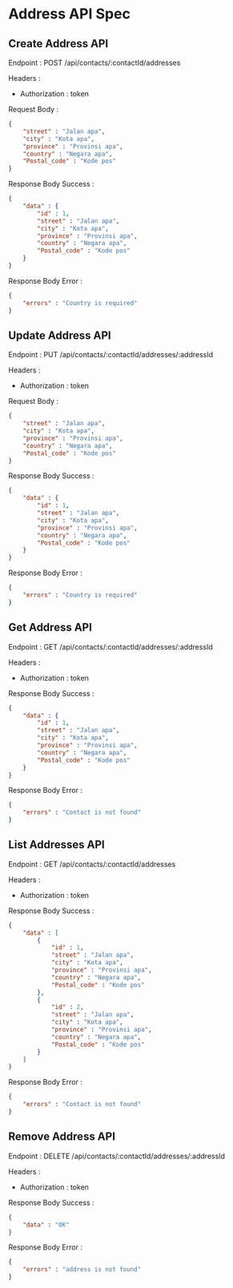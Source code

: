 # Address API Spec

## Create Address API

Endpoint : POST /api/contacts/:contactId/addresses

Headers : 
- Authorization : token

Request Body : 

```json
{
    "street" : "Jalan apa",
    "city" : "Kota apa",
    "province" : "Provinsi apa",
    "country" : "Negara apa",
    "Postal_code" : "Kode pos"
}
```

Response Body Success :

```json
{
    "data" : {
        "id" : 1,
        "street" : "Jalan apa",
        "city" : "Kota apa",
        "province" : "Provinsi apa",
        "country" : "Negara apa",
        "Postal_code" : "Kode pos"
    }
}
```

Response Body Error :

```json
{
    "errors" : "Country is required"
}
```

## Update Address API

Endpoint : PUT /api/contacts/:contactId/addresses/:addressId

Headers : 
- Authorization : token

Request Body : 

```json
{
    "street" : "Jalan apa",
    "city" : "Kota apa",
    "province" : "Provinsi apa",
    "country" : "Negara apa",
    "Postal_code" : "Kode pos"
}
```

Response Body Success :

```json
{
    "data" : {
        "id" : 1,
        "street" : "Jalan apa",
        "city" : "Kota apa",
        "province" : "Provinsi apa",
        "country" : "Negara apa",
        "Postal_code" : "Kode pos"
    }
}
```

Response Body Error :

```json
{
    "errors" : "Country is required"
}
```

## Get Address API

Endpoint : GET /api/contacts/:contactId/addresses/:addressId

Headers : 
- Authorization : token

Response Body Success :

```json
{
    "data" : {
        "id" : 1,
        "street" : "Jalan apa",
        "city" : "Kota apa",
        "province" : "Provinsi apa",
        "country" : "Negara apa",
        "Postal_code" : "Kode pos"
    }
}
```

Response Body Error :

```json
{
    "errors" : "Contact is not found"
}
```

## List Addresses API

Endpoint : GET /api/contacts/:contactId/addresses

Headers : 
- Authorization : token

Response Body Success :

```json
{
    "data" : [
        {
            "id" : 1,
            "street" : "Jalan apa",
            "city" : "Kota apa",
            "province" : "Provinsi apa",
            "country" : "Negara apa",
            "Postal_code" : "Kode pos"
        },
        {
            "id" : 2,
            "street" : "Jalan apa",
            "city" : "Kota apa",
            "province" : "Provinsi apa",
            "country" : "Negara apa",
            "Postal_code" : "Kode pos"
        }
    ]
}
```

Response Body Error :

```json
{
    "errors" : "Contact is not found"
}
```

## Remove Address API

Endpoint : DELETE /api/contacts/:contactId/addresses/:addressId

Headers : 
- Authorization : token

Response Body Success :

```json
{
    "data" : "OK"
}
```

Response Body Error :

```json
{
    "errors" : "address is not found"
}
```